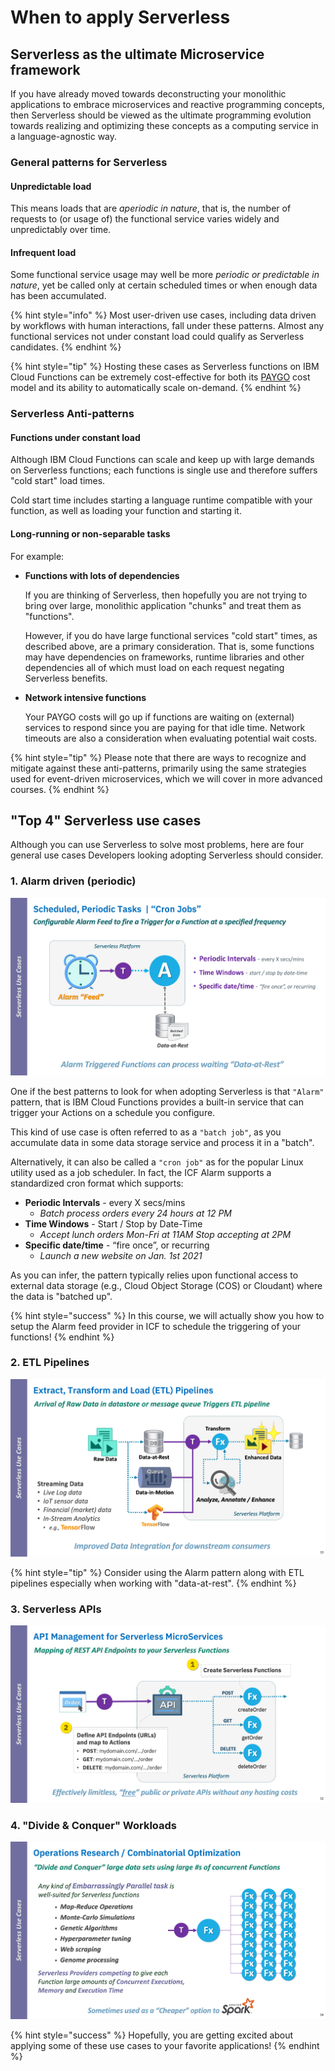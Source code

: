 <!--
#
# Licensed to the Apache Software Foundation (ASF) under one or more
# contributor license agreements.  See the NOTICE file distributed with
# this work for additional information regarding copyright ownership.
# The ASF licenses this file to You under the Apache License, Version 2.0
# (the "License"); you may not use this file except in compliance with
# the License.  You may obtain a copy of the License at
#
#     http://www.apache.org/licenses/LICENSE-2.0
#
# Unless required by applicable law or agreed to in writing, software
# distributed under the License is distributed on an "AS IS" BASIS,
# WITHOUT WARRANTIES OR CONDITIONS OF ANY KIND, either express or implied.
# See the License for the specific language governing permissions and
# limitations under the License.
#
-->

# When to apply Serverless

## Serverless as the ultimate Microservice framework

If you have already moved towards deconstructing your monolithic applications to embrace microservices and reactive programming concepts, then Serverless should be viewed as the ultimate programming evolution towards realizing and optimizing these concepts as a computing service in a language-agnostic way.

### General patterns for Serverless

#### **Unpredictable load**

This means loads that are _aperiodic in nature_, that is, the number of requests to (or usage of) the functional service varies widely and unpredictably over time.

#### **Infrequent load**

Some functional service usage may well be more _periodic or predictable in nature_, yet be called only at certain scheduled times or when enough data has been accumulated.

{% hint style="info" %}
Most user-driven use cases, including data driven by workflows with human interactions, fall under these patterns.  Almost any functional services not under constant load could qualify as Serverless candidates.
{% endhint %}

{% hint style="tip" %}
Hosting these cases as Serverless functions on IBM Cloud Functions can be extremely cost-effective for both its [PAYGO](https://en.wikipedia.org/wiki/PAYGO) cost model and its ability to automatically scale on-demand.
{% endhint %}

### Serverless Anti-patterns

#### **Functions under constant load**

Although IBM Cloud Functions can scale and keep up with large demands on Serverless functions; each functions is single use and therefore suffers "cold start" load times.

Cold start time includes starting a language runtime compatible with your function, as well as loading your function and starting it.

#### Long-running or non-separable tasks

For example:

- **Functions with lots of dependencies**

    If you are thinking of Serverless, then hopefully you are not trying to bring over large, monolithic application "chunks" and treat them as "functions".

    However, if you do have large functional services "cold start" times, as described above, are a primary consideration.  That is, some functions may have dependencies on frameworks, runtime libraries and other dependencies all of which must load on each request negating Serverless benefits.

- **Network intensive functions**

    Your PAYGO costs will go up if functions are waiting on (external) services to respond since you are paying for that idle time. Network timeouts are also a consideration when evaluating potential wait costs.

{% hint style="tip" %}
Please note that there are ways to recognize and mitigate against these anti-patterns, primarily using the same strategies used for event-driven microservices, which we will cover in more advanced courses.
{% endhint %}

## "Top 4" Serverless use cases

Although you can use Serverless to solve most problems, here are four general use cases Developers looking adopting Serverless should consider.

### 1. Alarm driven (periodic)

![Alarm (periodic) Use Case ](images/101-ex0-use-case-periodic.png)

One if the best patterns to look for when adopting Serverless is that `"Alarm"` pattern, that is IBM Cloud Functions provides a built-in service that can trigger your Actions on a schedule you configure.

This kind of use case is often referred to as a `"batch job"`, as you accumulate data in some data storage service and process it in a "batch".

Alternatively, it can also be called a `"cron job"` as for the popular Linux utility used as a job scheduler.  In fact, the ICF Alarm supports a standardized cron format which supports:

- **Periodic Intervals** - every X secs/mins
  - _Batch process orders every 24 hours at 12 PM_
- **Time Windows** - Start / Stop by Date-Time
  - _Accept lunch orders Mon-Fri at 11AM Stop accepting at 2PM_
- **Specific date/time** - “fire once”, or recurring
  - _Launch a new website on Jan. 1st 2021_

As you can infer, the pattern typically relies upon functional access to external data storage (e.g., Cloud Object Storage (COS) or Cloudant) where the data is "batched up".

{% hint style="success" %}
In this course, we will actually show you how to setup the Alarm feed provider in ICF to schedule the triggering of your functions!
{% endhint %}

### 2. ETL Pipelines

![ETL Pipeline Use Case ](images/101-ex0-use-case-etl-pipeline.png)

{% hint style="tip" %}
Consider using the Alarm pattern along with ETL pipelines especially when working with "data-at-rest".
{% endhint %}

### 3. Serverless APIs

![Serverless APIs Use Case ](images/101-ex0-use-case-apis.png)

### 4. "Divide & Conquer" Workloads

!["Embarrassingly Parallel" Use Case ](images/101-ex0-use-case-divide-conquer.png)

{% hint style="success" %}
Hopefully, you are getting excited about applying some of these use cases to your favorite applications!
{% endhint %}